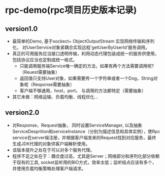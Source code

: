 # rpc-demo(rpc项目历史版本记录)

## version1.0

- 最简单的Demo, 基于sockect+ ObjectOutputStream 实现网络传输和序列化， 对UserService对象紧耦合实现远程'getUserByUserId'服务调用。
- 真正的可用服务应当接口透明传输，利用动态代理包装成统一的服务供使用，包括协议应当也定制成统一格式。
  - 只能调用服务端Service唯一确定的方法，如果有两个方法需要调用呢?（Reuest需要抽象）
  - 返回值只支持User对象，如果需要传一个字符串或者一个Dog，String对象呢（Response需要抽象）
  - 客户端不够通用，host，port， 与调用的方法都特定（需要抽象）
- 其它未做：网络运输、负载均衡、线程优化...



## version2.0

- 对Response，Request抽象， 同时设置ServiceManager, 以及抽象ServiceDesprition和serviceInstance（分别为描述信息和具体实例），使Rpc service在server端注册，并根据客户端发来的Request找到对应服务，最终生成JDK代理的对象供客户端解析使用。
- 该版本提升之处在于可以对多个服务代理。
- 程序不足之处在于：耦合度过高，尤其是Server；网络部分和序列化部分依赖于现有的工具, socket监听用的BIO方式，效率太低；监听结点应该有多个，并使用负载均衡策略处理客户端请求。

